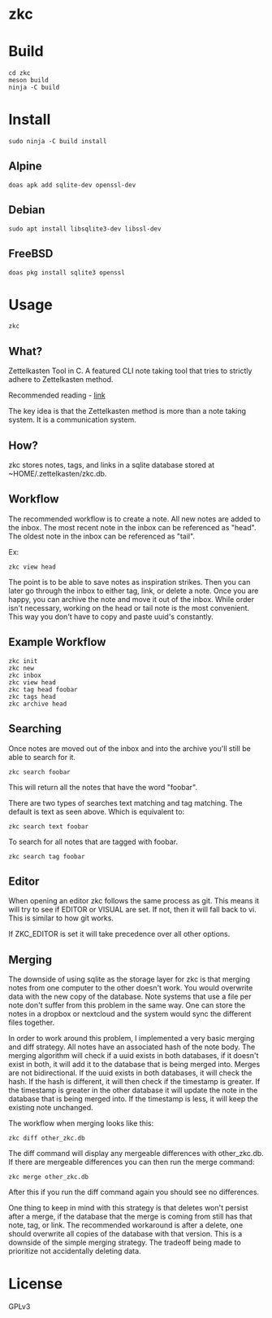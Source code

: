 # zkc

# Build

    cd zkc
    meson build
    ninja -C build

# Install

    sudo ninja -C build install

## Alpine

    doas apk add sqlite-dev openssl-dev

## Debian

    sudo apt install libsqlite3-dev libssl-dev

## FreeBSD

    doas pkg install sqlite3 openssl

# Usage

    zkc

## What?

Zettelkasten Tool in C. A featured CLI note taking tool that tries to strictly adhere to Zettelkasten method.

Recommended reading - [link](https://luhmann.surge.sh/communicating-with-slip-boxes)

The key idea is that the Zettelkasten method is more than a note taking system. It is a communication system.

## How?

zkc stores notes, tags, and links in a sqlite database stored at ~HOME/.zettelkasten/zkc.db.

## Workflow

The recommended workflow is to create a note. All new notes are added to the inbox. The most recent note
in the inbox can be referenced as "head". The oldest note in the inbox can be referenced as "tail".

Ex:

    zkc view head

The point is to be able to save notes as inspiration strikes. Then you can later go through
the inbox to either tag, link, or delete a note. Once you are happy, you can archive the note
and move it out of the inbox. While order isn't necessary, working on the head or tail note is the
most convenient. This way you don't have to copy and paste uuid's constantly.

## Example Workflow

    zkc init
    zkc new
    zkc inbox
    zkc view head
    zkc tag head foobar
    zkc tags head
    zkc archive head

## Searching

Once notes are moved out of the inbox and into the archive you'll still be able to search for it.

    zkc search foobar

This will return all the notes that have the word "foobar".

There are two types of searches text matching and tag matching. The default is text as seen above.
Which is equivalent to:

    zkc search text foobar

To search for all notes that are tagged with foobar.

    zkc search tag foobar

## Editor

When opening an editor zkc follows the same process as git. This means it will try to see if
EDITOR or VISUAL are set. If not, then it will fall back to vi. This is similar to how git works.

If ZKC_EDITOR is set it will take precedence over all other options.

## Merging

The downside of using sqlite as the storage layer for zkc is that merging notes
from one computer to the other doesn't work. You would overwrite data with the
new copy of the database. Note systems that use a file per note don't suffer
from this problem in the same way. One can store the notes in a dropbox or nextcloud
and the system would sync the different files together. 

In order to work around this problem, I implemented a very basic merging and 
diff strategy. All notes have an associated hash of the note body. The merging
algorithm will check if a uuid exists in both databases, if it doesn't exist 
in both, it will add it to the database that is being merged into. Merges are 
not bidirectional. If the uuid exists in both databases, it will check the hash. 
If the hash is different, it will then check if the timestamp is greater. If the
timestamp is greater in the other database it will update the note in the 
database that is being merged into. If the timestamp is less, it will keep the 
existing note unchanged.

The workflow when merging looks like this:

    zkc diff other_zkc.db
        
The diff command will display any mergeable differences with other_zkc.db.
If there are mergeable differences you can then run the merge command:

    zkc merge other_zkc.db

After this if you run the diff command again you should see no differences.

One thing to keep in mind with this strategy is that deletes won't persist after
a merge, if the database that the merge is coming from still has that note, tag, or link.
The recommended workaround is after a delete, one should overwrite all copies of the database
with that version. This is a downside of the simple merging strategy. The tradeoff being made
to prioritize not accidentally deleting data.

# License

GPLv3